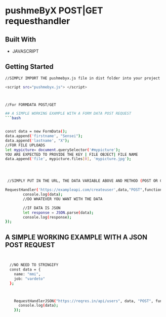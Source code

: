 # pushmeByX   POST|GET requesthandler

## Built With

- JAVASCRIPT


## Getting Started

```bash
//SIMPLY IMPORT THE pushmebyx.js file in dist folder into your project

<script src="pushmebyx.js"> </script>

```

```bash


//For FORMDATA POST/GET

## A SIMPLE WORKING EXAMPLE WITH A FORM DATA POST REQUEST
```bash


const data = new FormData();
data.append('firstname', "Sensei");
data.append('lastname', "X");
//FOR FILE UPLOADS
let mypicture= document.querySelector('#mypicture');
YOU ARE EXPECTED TO PROVIDE THE KEY | FILE OBJECT| FILE NAME
data.append('file', mypicture.files[0], 'mypicture.jpg');




 //SIMPLY PUT IN THE URL, THE DATA VARIABLE ABOVE AND METHOD (POST OR GET)

RequestHandler('https://exampleapi.com/createuser',data,"POST",function(data){
        console.log(data); 
        //DO WHATEVER YOU WANT WITH THE DATA

        //IF DATA IS JSON
        let response = JSON.parse(data);
        console.log(response);
});


```


## A SIMPLE WORKING EXAMPLE WITH A JSON POST REQUEST
```bash


  //NO NEED TO STRINGIFY
  const data = {
    name: "mmi",
    job: "vardeto"
  };



    RequestHandlerJSON("https://reqres.in/api/users", data, "POST", function ( data  ) {
      console.log(data);
    });



  ```
